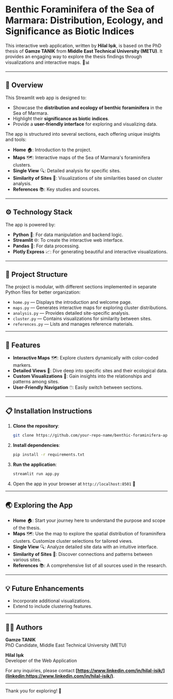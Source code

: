 # Benthic Foraminifera of the Sea of Marmara: Distribution, Ecology, and Significance as Biotic Indices

This interactive web application, written by **Hilal Işık**, is based on the PhD thesis of **Gamze TANIK** from **Middle East Technical University (METU)**. It provides an engaging way to explore the thesis findings through visualizations and interactive maps. 🌊📊

---

## 🌟 **Overview**

This Streamlit web app is designed to:

- Showcase the **distribution and ecology of benthic foraminifera** in the Sea of Marmara.
- Highlight their **significance as biotic indices**.
- Provide a **user-friendly interface** for exploring and visualizing data.

The app is structured into several sections, each offering unique insights and tools:

- **Home** 🏠: Introduction to the project.
- **Maps** 🗺️: Interactive maps of the Sea of Marmara's foraminifera clusters.
- **Single View** 🔍: Detailed analysis for specific sites.
- **Similarity of Sites** 🤝: Visualizations of site similarities based on cluster analysis.
- **References** 📚: Key studies and sources.

---

## ⚙️ **Technology Stack**

The app is powered by:

- **Python** 🐍: For data manipulation and backend logic.
- **Streamlit** 🌐: To create the interactive web interface.
- **Pandas** 🐼: For data processing.
- **Plotly Express** 📈: For generating beautiful and interactive visualizations.

---

## 📂 **Project Structure**

The project is modular, with different sections implemented in separate Python files for better organization:

- `home.py` — Displays the introduction and welcome page.
- `maps.py` — Generates interactive maps for exploring cluster distributions.
- `analysis.py` — Provides detailed site-specific analysis.
- `cluster.py` — Contains visualizations for similarity between sites.
- `references.py` — Lists and manages reference materials.

---

## 🚀 **Features**

- **Interactive Maps** 🗺️: Explore clusters dynamically with color-coded markers.
- **Detailed Views** 🔬: Dive deep into specific sites and their ecological data.
- **Custom Visualizations** 🎨: Gain insights into the relationships and patterns among sites.
- **User-Friendly Navigation** 🖱️: Easily switch between sections.

---

## 📋 **Installation Instructions**

1. **Clone the repository**:

   ```bash
   git clone https://github.com/your-repo-name/benthic-foraminifera-app.git
   ```

2. **Install dependencies**:

   ```bash
   pip install -r requirements.txt
   ```

3. **Run the application**:

   ```bash
   streamlit run app.py
   ```

4. Open the app in your browser at `http://localhost:8501` 🎉

---

## 🌏 **Exploring the App**

- **Home** 🏠: Start your journey here to understand the purpose and scope of the thesis.
- **Maps** 🗺️: Use the map to explore the spatial distribution of foraminifera clusters. Customize cluster selections for tailored views.
- **Single View** 🔍: Analyze detailed site data with an intuitive interface.
- **Similarity of Sites** 🤝: Discover connections and patterns between various sites.
- **References** 📚: A comprehensive list of all sources used in the research.

---

## 💡 **Future Enhancements**

- Incorporate additional visualizations.
- Extend to include clustering features.

---

## 👩‍🎓 **Authors**

**Gamze TANIK**  
PhD Candidate, Middle East Technical University (METU)  

**Hilal Işık**  
Developer of the Web Application

For any inquiries, please contact **[https://www.linkedin.com/in/hilal-isik/](linkedin:https://www.linkedin.com/in/hilal-isik/)**.

---

Thank you for exploring! 🌟

